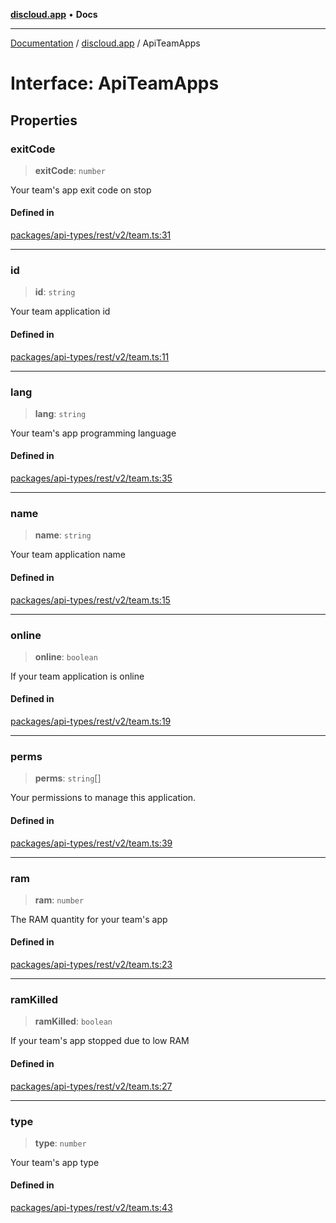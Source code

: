 [**discloud.app**](../README.md) • **Docs**

***

[Documentation](../../packages.md) / [discloud.app](../README.md) / ApiTeamApps

# Interface: ApiTeamApps

## Properties

### exitCode

> **exitCode**: `number`

Your team's app exit code on stop

#### Defined in

[packages/api-types/rest/v2/team.ts:31](https://github.com/discloud/discloud.app/blob/e957c12968777c01a56e127121040f7eaaf9b803/packages/api-types/rest/v2/team.ts#L31)

***

### id

> **id**: `string`

Your team application id

#### Defined in

[packages/api-types/rest/v2/team.ts:11](https://github.com/discloud/discloud.app/blob/e957c12968777c01a56e127121040f7eaaf9b803/packages/api-types/rest/v2/team.ts#L11)

***

### lang

> **lang**: `string`

Your team's app programming language

#### Defined in

[packages/api-types/rest/v2/team.ts:35](https://github.com/discloud/discloud.app/blob/e957c12968777c01a56e127121040f7eaaf9b803/packages/api-types/rest/v2/team.ts#L35)

***

### name

> **name**: `string`

Your team application name

#### Defined in

[packages/api-types/rest/v2/team.ts:15](https://github.com/discloud/discloud.app/blob/e957c12968777c01a56e127121040f7eaaf9b803/packages/api-types/rest/v2/team.ts#L15)

***

### online

> **online**: `boolean`

If your team application is online

#### Defined in

[packages/api-types/rest/v2/team.ts:19](https://github.com/discloud/discloud.app/blob/e957c12968777c01a56e127121040f7eaaf9b803/packages/api-types/rest/v2/team.ts#L19)

***

### perms

> **perms**: `string`[]

Your permissions to manage this application.

#### Defined in

[packages/api-types/rest/v2/team.ts:39](https://github.com/discloud/discloud.app/blob/e957c12968777c01a56e127121040f7eaaf9b803/packages/api-types/rest/v2/team.ts#L39)

***

### ram

> **ram**: `number`

The RAM quantity for your team's app

#### Defined in

[packages/api-types/rest/v2/team.ts:23](https://github.com/discloud/discloud.app/blob/e957c12968777c01a56e127121040f7eaaf9b803/packages/api-types/rest/v2/team.ts#L23)

***

### ramKilled

> **ramKilled**: `boolean`

If your team's app stopped due to low RAM

#### Defined in

[packages/api-types/rest/v2/team.ts:27](https://github.com/discloud/discloud.app/blob/e957c12968777c01a56e127121040f7eaaf9b803/packages/api-types/rest/v2/team.ts#L27)

***

### type

> **type**: `number`

Your team's app type

#### Defined in

[packages/api-types/rest/v2/team.ts:43](https://github.com/discloud/discloud.app/blob/e957c12968777c01a56e127121040f7eaaf9b803/packages/api-types/rest/v2/team.ts#L43)
